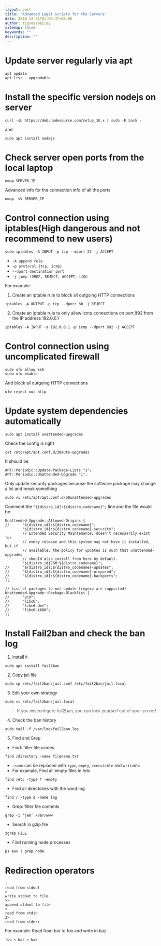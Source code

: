 ```yaml
---
layout: post
title: "Advanced Legit Scripts for the Servers"
date: 2018-12-31T01:08:37+08:00
author: tigressbailey
sitemap: false
keywords: ""
description: ""
---
```


# Update server regularly via apt
```
apt update
apt list --upgradable
```

# Install the specific version nodejs on server
```
curl -sL https://deb.nodesource.com/setup_10.x | sudo -E bash -
```
and
```
sudo apt install nodejs
```

# Check server open ports from the local laptop
```
nmap SERVER_IP
```
Advanced info for the connection info of all the ports
```
nmap -sV SERVER_IP
```

# Control connection using iptables(High dangerous and not recommend to new users)
```
sudo iptables -A INPUT -p tcp --dport 22 -j ACCEPT
```
- `-A append rule`
- `-p protocol (tcp, icmp)`
- `--dport destination port`
- `-j jump (DROP, REJECT, ACCEPT, LOG)`

For example:
1. Create an iptable rule to block all outgoing HTTP connections
```
iptables -A OUTPUT -p tcp --dport 80 -j REJECT
```

2. Create an iptable rule to only allow icmp connections on port 892 from the IP address 192.0.0.1
```
iptables -A INPUT -s 192.0.0.1 -p icmp --dport 892 -j ACCEPT
```

# Control connection using uncomplicated firewall
```
sudo ufw allow ssh
sudo ufw enable
```
And block all outgoing HTTP connections
```
ufw reject out http
```

# Update system dependencies automatically
```
sudo apt install unattended-upgrades
```
Check the config is right
```
cat /etc/apt/apt.conf.d/20auto-upgrades
```
It should be
```
APT::Periodic::Update-Package-Lists "1";
APT::Periodic::Unattended-Upgrade "1";
```
Only update security packages because the software package may change a lot and break something
```
sudo vi /etc/apt/apt.conf.d/50unattended-upgrades
```
Comment the `"${distro_id}:${distro_codename}";` line and the file would be:
```
Unattended-Upgrade::Allowed-Origins {
//      "${distro_id}:${distro_codename}";
        "${distro_id}:${distro_codename}-security";
        // Extended Security Maintenance; doesn't necessarily exist for
        // every release and this system may not have it installed, but if
        // available, the policy for updates is such that unattended-upgrades
        // should also install from here by default.
        "${distro_id}ESM:${distro_codename}";
//      "${distro_id}:${distro_codename}-updates";
//      "${distro_id}:${distro_codename}-proposed";
//      "${distro_id}:${distro_codename}-backports";
};

// List of packages to not update (regexp are supported)
Unattended-Upgrade::Package-Blacklist {
//      "vim";
//      "libc6";
//      "libc6-dev";
//      "libc6-i686";
};
```

# Install Fail2ban and check the ban log
1. Install it
```
sudo apt install fail2ban
```
2. Copy jail file
```
sudo cp /etc/fail2ban/jail.conf /etc/fail2ban/jail.local
```
3. Edit your own strategy
```
sudo vi /etc/fail2ban/jail.local
```
> If you misconfigure fail2ban, you can lock yourself out of your server!
4. Check the ban history
```
sudo tail -f /var/log/fail2ban.log
```

5. Find and Grep
- Find: filter file names
```
find /directory -name filename.txt
```
  - `-name` can be replaced with `type`, `empty`, `executable` and `writable`
  - For example, Find all empty files in /etc
  ```
  find /etc -type f -empty
  ```
  - Find all directories with the word log
  ```
  find / -type d -name log
  ```
- Grep: filter file contents
```
grep -i ‘jem’ /var/www
```
  - Search in gzip file
  ```
  zgrep FILE
  ```
- Find running node processes
```
ps aux | grep node
```

# Redirection operators
```
|
read from stdout
>
write stdout to file
>>
append stdout to file
<
read from stdin
2>
read from stderr
```
For example: Read from bar to foo and write in baz
```
foo < bar > baz
```